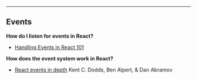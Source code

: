 
---
Events
---

**How do I listen for events in React?**
* [Handling Events in React 101](https://appendto.com/2017/01/react-events-101)

**How does the event system work in React?**

* [React events in depth](https://www.youtube.com/watch?v=dRo_egw7tBc) Kent C. Dodds, Ben Alpert, & Dan Abramov
